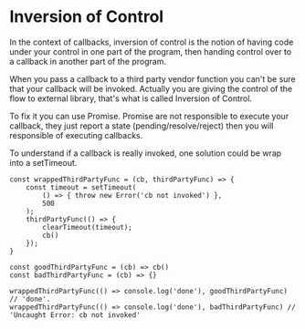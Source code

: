 # Inversion of Control

In the context of callbacks, inversion of control is the notion of having code under your control in one part of the program, then handing control over to a callback in another part of the program.

When you pass a callback to a third party vendor function you can't be sure that your callback will be invoked. Actually you are giving the control of the flow to external library, that's what is called Inversion of Control.

To fix it you can use Promise. Promise are not responsible to execute your callback, they just report a state (pending/resolve/reject) then you will responsible of executing callbacks.

To understand if a callback is really invoked, one solution could be wrap into a setTimeout.

```
const wrappedThirdPartyFunc = (cb, thirdPartyFunc) => {
    const timeout = setTimeout(
        () => { throw new Error('cb not invoked') },
        500
    );
    thirdPartyFunc(() => {
        clearTimeout(timeout);
        cb()
    });
}

const goodThirdPartyFunc = (cb) => cb()
const badThirdPartyFunc = (cb) => {}

wrappedThirdPartyFunc(() => console.log('done'), goodThirdPartyFunc) // 'done'.
wrappedThirdPartyFunc(() => console.log('done'), badThirdPartyFunc) // 'Uncaught Error: cb not invoked'

```

